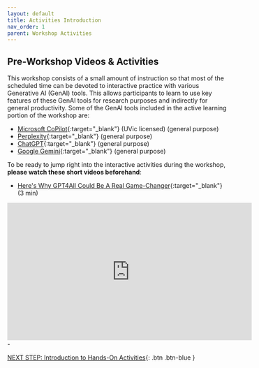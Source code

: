 ```yaml
---
layout: default
title: Activities Introduction
nav_order: 1
parent: Workshop Activities
---
```

## Pre-Workshop Videos & Activities
This workshop consists of a small amount of instruction so that most of the scheduled time can be devoted to interactive practice with various Generative AI (GenAI) tools. This allows participants to learn to use key features of these GenAI tools for research purposes and indirectly for general productivity. Some of the GenAI tools included in the active learning portion of the workshop are:
- [Microsoft CoPilot](https://copilot.microsoft.com/){:target="_blank"} (UVic licensed) (general purpose)
- [Perplexity](https://www.perplexity.ai/){:target="_blank"} (general purpose)
- [ChatGPT](https://chat.openai.com/){:target="_blank"} (general purpose)
- [Google Gemini](https://gemini.google.com/){:target="_blank"} (general purpose)

To be ready to jump right into the interactive activities during the workshop, **please watch these short videos beforehand**:

- [Here's Why GPT4All Could Be A Real Game-Changer](https://www.youtube.com/watch?v=XNRcjdfkADI){:target="_blank"} (3 min)<br>
<iframe width="560" height="315" src="https://www.youtube.com/embed/XNRcjdfkADI" title="Here's Why GPT4All Could Be A Real GAME-CHANGER" frameborder="0" allow="accelerometer; autoplay; clipboard-write; encrypted-media; gyroscope; picture-in-picture" allowfullscreen></iframe>
- 

[NEXT STEP: Introduction to Hands-On Activities](activities-intro.html){: .btn .btn-blue }
